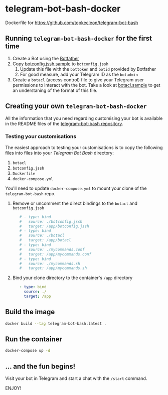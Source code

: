 # telegram-bot-bash-docker
Dockerfile for https://github.com/topkecleon/telegram-bot-bash

## Running `telegram-bot-bash-docker` for the first time

1. Create a Bot using the [Botfather](https://t.me/Botfather)
1. Copy [botconfig.jssh.sample](botconfig.jssh.sample) to `botconfig.jssh`
   1. Update this file with the `bottoken` and `botid` provided by Botfather
   1. For good measure, add your Telegram ID as the `botadmin`
1. Create a `botacl` (access control) file to give your Telegram user permissions to interact with the bot.  Take a look at [botacl.sample](botacl.sample) to get an understaning of the format of this file.

## Creating your own `telegram-bot-bash-docker`

All the information that you need regarding customising your bot is available in the README files of the [telegram-bot-bash repository](https://github.com/topkecleon/telegram-bot-bash).

### Testing your customisations

The easiest approach to testing your customisations is to copy the following files into files into your _Telegram Bot Bash_ directory:

1. `botacl`
1. `botconfig.jssh`
1. `Dockerfile`
1. `docker-compose.yml` 

You'll need to update `docker-compose.yml` to mount your clone of the `telegram-bot-bash` repo.

1. Remove or uncomment the direct bindings to the `botacl` and `botconfig.jssh`

   ```yaml
      # - type: bind
      #   source: ./botconfig.jssh
      #   target: /app/botconfig.jssh
      # - type: bind
      #   source: ./botacl
      #   target: /app/botacl
      # - type: bind
      #   source: ./mycommands.conf
      #   target: /app/mycommands.conf
      # - type: bind
      #   source: ./mycommands.sh
      #   target: /app/mycommands.sh
   ```

2. Bind your clone directory to the container's `/app` directory

   ```yaml
      - type: bind
        source: ./
        target: /app
   ```

## Build the image

```bash
docker build --tag telegram-bot-bash:latest .
```

## Run the container

```bash
docker-compose up -d
```

## ... and the fun begins!

Visit your bot in Telegram and start a chat with the `/start` command.

ENJOY!